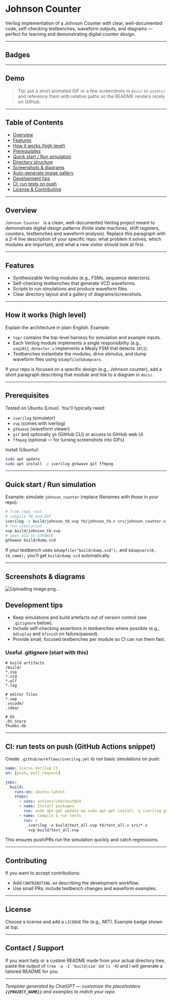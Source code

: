 # Johnson Counter 

Verilog implementation of a Johnson Counter with clear, well-documented code, self-checking testbenches, waveform outputs, and diagrams — perfect for learning and demonstrating digital counter design.

---

## Badges

---

## Demo

> Tip: put a short animated GIF or a few screenshots in `docs/` or `assets/` and reference them with relative paths so the README renders nicely on GitHub.

---

## Table of Contents

* [Overview](#overview)
* [Features](#features)
* [How it works (high level)](#how-it-works-high-level)
* [Prerequisites](#prerequisites)
* [Quick start / Run simulation](#quick-start--run-simulation)
* [Directory structure](#directory-structure)
* [Screenshots & diagrams](#screenshots--diagrams)
* [Auto-generate image gallery](#auto-generate-image-gallery)
* [Development tips](#development-tips)
* [CI: run tests on push](#ci-run-tests-on-push)
* [License & Contributing](#license--contributing)

---

## Overview

`Johnson Counter ` is a clean, well-documented Verilog project meant to demonstrate digital design patterns (finite state machines, shift registers, counters, testbenches and waveform analysis). Replace this paragraph with a 2–4 line description of your specific repo: what problem it solves, which modules are important, and what a new visitor should look at first.

---

## Features

* Synthesizable Verilog modules (e.g., FSMs, sequence detectors).
* Self-checking testbenches that generate VCD waveforms.
* Scripts to run simulations and produce waveform files.
* Clear directory layout and a gallery of diagrams/screenshots.

---

## How it works (high level)

Explain the architecture in plain English. Example:

* `top/` contains the top-level harness for simulation and example inputs.
* Each Verilog module implements a single responsibility (e.g., `seq1011_detector.v` implements a Mealy FSM that detects `1011`).
* Testbenches instantiate the modules, drive stimulus, and dump waveform files using `$dumpfile`/`$dumpvars`.

If your repo is focused on a specific design (e.g., Johnson counter), add a short paragraph describing that module and link to a diagram in `docs/`.

---

## Prerequisites

Tested on Ubuntu (Linux). You'll typically need:

* `iverilog` (simulator)
* `vvp` (comes with iverilog)
* `gtkwave` (waveform viewer)
* `git` and optionally `gh` (GitHub CLI) or access to GitHub web UI
* `ffmpeg` (optional — for turning screenshots into GIFs)

Install (Ubuntu):

```bash
sudo apt update
sudo apt install -y iverilog gtkwave git ffmpeg
```

---

## Quick start / Run simulation

Example: simulate `johnson_counter` (replace filenames with those in your repo):

```bash
# from repo root
# compile TB and DUT
iverilog -o build/johnson_tb.vvp tb/johnson_tb.v src/johnson_counter.v
# run simulation
vvp build/johnson_tb.vvp
# open VCD in GTKWAVE
gtkwave build/dump.vcd
```

If your testbench uses `$dumpfile("build/dump.vcd");` and `$dumpvars(0, tb_name);` you'll get `build/dump.vcd` automatically.

---


## Screenshots & diagrams
![Uploading image.png…]()



## Development tips

* Keep simulations and build artefacts out of version control (see `.gitignore` below).
* Include self-checking assertions in testbenches where possible (e.g., `$display` and `$finish` on failure/passed).
* Provide small, focused testbenches per module so CI can run them fast.

### Useful .gitignore (start with this)

```
# build artifacts
/build/
*.vvp
*.vcd
*.wlf
*.log

# editor files
*.swp
.vscode/
.idea/

# OS
.DS_Store
Thumbs.db
```

---

## CI: run tests on push (GitHub Actions snippet)

Create `.github/workflows/iverilog.yml` to run basic simulations on push:

```yaml
name: Icarus Verilog CI
on: [push, pull_request]

jobs:
  build:
    runs-on: ubuntu-latest
    steps:
      - uses: actions/checkout@v4
      - name: Install packages
        run: sudo apt-get update && sudo apt-get install -y iverilog gtkwave
      - name: Compile & run tests
        run: |
          iverilog -o build/test_all.vvp tb/test_all.v src/*.v
          vvp build/test_all.vvp
```

This ensures push/PRs run the simulation quickly and catch regressions.

---

## Contributing

If you want to accept contributions:

* Add `CONTRIBUTING.md` describing the development workflow.
* Use small PRs; include testbench changes and waveform examples.

---

## License

Choose a license and add a `LICENSE` file (e.g., MIT). Example badge shown at top.

---

## Contact / Support

If you want help or a custom README made from your actual directory tree, paste the output of `tree -a -I 'build|sim'` (or `ls -R`) and I will generate a tailored README for you.

---

*Template generated by ChatGPT — customize the placeholders ****`{{PROJECT_NAME}}`**** and examples to match your repo.*
